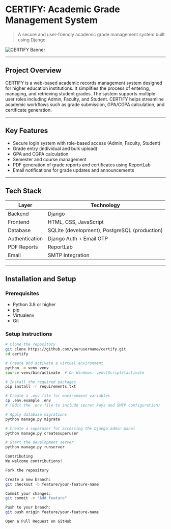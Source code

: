 # CERTIFY: Academic Grade Management System

> A secure and user-friendly academic grade management system built using Django.

![CERTIFY Banner](assets/logo.png)

---

## Project Overview

CERTIFY is a web-based academic records management system designed for higher education institutions. It simplifies the process of entering, managing, and retrieving student grades. The system supports multiple user roles including Admin, Faculty, and Student. CERTIFY helps streamline academic workflows such as grade submission, GPA/CGPA calculation, and certificate generation.

---

## Key Features

- Secure login system with role-based access (Admin, Faculty, Student)
- Grade entry (individual and bulk upload)
- GPA and CGPA calculation
- Semester and course management
- PDF generation of grade reports and certificates using ReportLab
- Email notifications for grade updates and announcements

---

## Tech Stack

| Layer        | Technology                |
|--------------|---------------------------|
| Backend      | Django                    |
| Frontend     | HTML, CSS, JavaScript     |
| Database     | SQLite (development), PostgreSQL (production) |
| Authentication | Django Auth + Email OTP |
| PDF Reports  | ReportLab                 |
| Email        | SMTP Integration          |

---

## Installation and Setup

### Prerequisites

- Python 3.8 or higher
- pip
- Virtualenv
- Git

### Setup Instructions

```bash
# Clone the repository
git clone https://github.com/yourusername/certify.git
cd certify

# Create and activate a virtual environment
python -m venv venv
source venv/bin/activate  # On Windows: venv\Scripts\activate

# Install the required packages
pip install -r requirements.txt

# Create a .env file for environment variables
cp .env.example .env
# (Edit the .env file to include secret keys and SMTP configuration)

# Apply database migrations
python manage.py migrate

# Create a superuser for accessing the Django admin panel
python manage.py createsuperuser

# Start the development server
python manage.py runserver

Contributing
We welcome contributions!

Fork the repository

Create a new branch:
git checkout -b feature/your-feature-name

Commit your changes:
git commit -m "Add feature"

Push to your branch:
git push origin feature/your-feature-name

Open a Pull Request on GitHub


